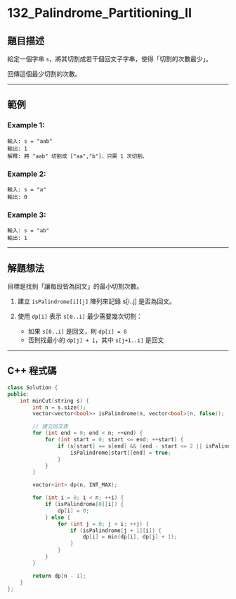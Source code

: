# 132\_Palindrome\_Partitioning\_II

## 題目描述

給定一個字串 `s`，將其切割成若干個回文子字串，使得「切割的次數最少」。

回傳這個最少切割的次數。

---

## 範例

### Example 1:

```
輸入: s = "aab"
輸出: 1
解釋: 將 "aab" 切割成 ["aa","b"]，只需 1 次切割。
```

### Example 2:

```
輸入: s = "a"
輸出: 0
```

### Example 3:

```
輸入: s = "ab"
輸出: 1
```

---

## 解題想法

目標是找到「讓每段皆為回文」的最小切割次數。

1. 建立 `isPalindrome[i][j]` 陣列來記錄 s\[i..j] 是否為回文。
2. 使用 `dp[i]` 表示 `s[0..i]` 最少需要幾次切割：

   * 如果 `s[0..i]` 是回文，則 `dp[i] = 0`
   * 否則找最小的 `dp[j] + 1`，其中 `s[j+1..i]` 是回文

---

## C++ 程式碼

```cpp
class Solution {
public:
    int minCut(string s) {
        int n = s.size();
        vector<vector<bool>> isPalindrome(n, vector<bool>(n, false));

        // 建立回文表
        for (int end = 0; end < n; ++end) {
            for (int start = 0; start <= end; ++start) {
                if (s[start] == s[end] && (end - start <= 2 || isPalindrome[start + 1][end - 1])) {
                    isPalindrome[start][end] = true;
                }
            }
        }

        vector<int> dp(n, INT_MAX);

        for (int i = 0; i < n; ++i) {
            if (isPalindrome[0][i]) {
                dp[i] = 0;
            } else {
                for (int j = 0; j < i; ++j) {
                    if (isPalindrome[j + 1][i]) {
                        dp[i] = min(dp[i], dp[j] + 1);
                    }
                }
            }
        }

        return dp[n - 1];
    }
};
```

